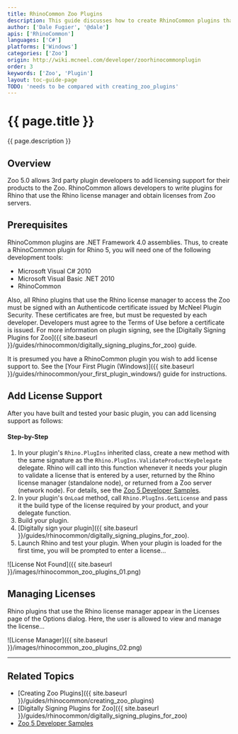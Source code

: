 ```yaml
---
title: RhinoCommon Zoo Plugins
description: This guide discusses how to create RhinoCommon plugins that can obtain licenses the Zoo.
author: ['Dale Fugier', '@dale']
apis: ['RhinoCommon']
languages: ['C#']
platforms: ['Windows']
categories: ['Zoo']
origin: http://wiki.mcneel.com/developer/zoorhinocommonplugin
order: 3
keywords: ['Zoo', 'Plugin']
layout: toc-guide-page
TODO: 'needs to be compared with creating_zoo_plugins'
---
```


# {{ page.title }}

{{ page.description }}

## Overview

Zoo 5.0 allows 3rd party plugin developers to add licensing support for their products to the Zoo.  RhinoCommon allows developers to write plugins for Rhino that use the Rhino license manager and obtain licenses from Zoo servers.

## Prerequisites

RhinoCommon plugins are .NET Framework 4.0 assemblies. Thus, to create a RhinoCommon plugin for Rhino 5, you will need one of the following development tools:

- Microsoft Visual C# 2010
- Microsoft Visual Basic .NET 2010
- RhinoCommon

Also, all Rhino plugins that use the Rhino license manager to access the Zoo must be signed with an Authenticode certificate issued by McNeel Plugin Security.  These certificates are free, but must be requested by each developer.  Developers must agree to the Terms of Use before a certificate is issued. For more information on plugin signing, see the [Digitally Signing Plugins for Zoo]({{ site.baseurl }}/guides/rhinocommon/digitally_signing_plugins_for_zoo) guide.

It is presumed you have a RhinoCommon plugin you wish to add license support to.  See the [Your First Plugin (Windows)]({{ site.baseurl }}/guides/rhinocommon/your_first_plugin_windows/) guide for instructions.

## Add License Support

After you have built and tested your basic plugin, you can add licensing support as follows:

#### Step-by-Step
1. In your plugin's `Rhino.PlugIns` inherited class, create a new method with the same signature as the `Rhino.PlugIns.ValidateProductKeyDelegate` delegate.  Rhino will call into this function whenever it needs your plugin to validate a license that is entered by a user, returned by the Rhino license manager (standalone node), or returned from a Zoo server (network node).  For details, see the [Zoo 5 Developer Samples](https://github.com/mcneel/Zoo5).
1. In your plugin's `OnLoad` method, call `Rhino.PlugIns.GetLicense` and pass it the build type of the license required by your product, and your delegate function.
1. Build your plugin.
1. [Digitally sign your plugin]({{ site.baseurl }}/guides/rhinocommon/digitally_signing_plugins_for_zoo).
1. Launch Rhino and test your plugin.  When your plugin is loaded for the first time, you will be prompted to enter a license...

![License Not Found]({{ site.baseurl }}/images/rhinocommon_zoo_plugins_01.png)

## Managing Licenses

Rhino plugins that use the Rhino license manager appear in the Licenses page of the Options dialog.  Here, the user is allowed to view and manage the license...

![License Manager]({{ site.baseurl }}/images/rhinocommon_zoo_plugins_02.png)

---

## Related Topics

- [Creating Zoo Plugins]({{ site.baseurl }}/guides/rhinocommon/creating_zoo_plugins)
- [Digitally Signing Plugins for Zoo]({{ site.baseurl }}/guides/rhinocommon/digitally_signing_plugins_for_zoo)
- [Zoo 5 Developer Samples](https://github.com/mcneel/Zoo5)
